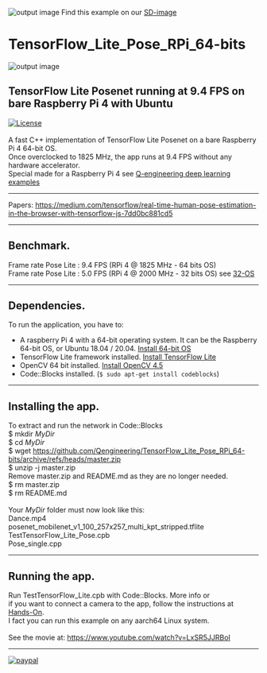 ![output image](https://qengineering.eu/images/SDcard16GB_tiny.jpg) Find this example on our [SD-image](https://github.com/Qengineering/RPi-image)
# TensorFlow_Lite_Pose_RPi_64-bits
![output image]( https://qengineering.eu/images/Girl_9_4.png )<br/>
## TensorFlow Lite Posenet running at 9.4 FPS on bare Raspberry Pi 4 with Ubuntu
[![License](https://img.shields.io/badge/License-BSD%203--Clause-blue.svg)](https://opensource.org/licenses/BSD-3-Clause)<br/><br/>
A fast C++ implementation of TensorFlow Lite Posenet on a bare Raspberry Pi 4 64-bit OS.<br/>
Once overclocked to 1825 MHz, the app runs at 9.4 FPS without any hardware accelerator.<br/>
Special made for a Raspberry Pi 4 see [Q-engineering deep learning examples](https://qengineering.eu/deep-learning-examples-on-raspberry-32-64-os.html) <br/>

------------

Papers: https://medium.com/tensorflow/real-time-human-pose-estimation-in-the-browser-with-tensorflow-js-7dd0bc881cd5<br/>

------------

## Benchmark.
Frame rate Pose Lite : 9.4 FPS (RPi 4 @ 1825 MHz - 64 bits OS) <br/>
Frame rate Pose Lite : 5.0 FPS (RPi 4 @ 2000 MHz - 32 bits OS) see [32-OS](https://github.com/Qengineering/TensorFlow_Lite_Pose_RPi_32-bits)<br/>

------------

## Dependencies.<br/>
To run the application, you have to:
- A raspberry Pi 4 with a 64-bit operating system. It can be the Raspberry 64-bit OS, or Ubuntu 18.04 / 20.04. [Install 64-bit OS](https://qengineering.eu/install-raspberry-64-os.html) <br/>
- TensorFlow Lite framework installed. [Install TensorFlow Lite](https://qengineering.eu/install-tensorflow-2-lite-on-raspberry-64-os.html) <br/>
- OpenCV 64 bit installed. [Install OpenCV 4.5](https://qengineering.eu/install-opencv-4.5-on-raspberry-64-os.html) <br/>
- Code::Blocks installed. (```$ sudo apt-get install codeblocks```)

------------

## Installing the app.
To extract and run the network in Code::Blocks <br/>
$ mkdir *MyDir* <br/>
$ cd *MyDir* <br/>
$ wget https://github.com/Qengineering/TensorFlow_Lite_Pose_RPi_64-bits/archive/refs/heads/master.zip <br/>
$ unzip -j master.zip <br/>
Remove master.zip and README.md as they are no longer needed. <br/> 
$ rm master.zip <br/>
$ rm README.md <br/> <br/>
Your *MyDir* folder must now look like this: <br/> 
Dance.mp4 <br/>
posenet_mobilenet_v1_100_257x257_multi_kpt_stripped.tflite <br/>
TestTensorFlow_Lite_Pose.cpb <br/>
Pose_single.cpp<br/>

------------

## Running the app.
Run TestTensorFlow_Lite.cpb with Code::Blocks. More info or<br/> 
if you want to connect a camera to the app, follow the instructions at [Hands-On](https://qengineering.eu/deep-learning-examples-on-raspberry-32-64-os.html#HandsOn).<br/>
I fact you can run this example on any aarch64 Linux system. <br/><br/>
See the movie at: https://www.youtube.com/watch?v=LxSR5JJRBoI

------------

[![paypal](https://qengineering.eu/images/TipJarSmall4.png)](https://www.paypal.com/cgi-bin/webscr?cmd=_s-xclick&hosted_button_id=CPZTM5BB3FCYL) 



